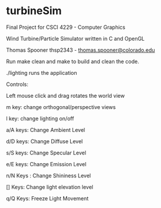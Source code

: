 turbineSim
==========

Final Project for CSCI 4229 - Computer Graphics

Wind Turbine/Particle Simulator written in C and OpenGL

Thomas Spooner
thsp2343 - thomas.spooner@colorado.edu

Run make clean and make to build and clean the code.

./lighting runs the application

Controls:

Left mouse click and drag rotates the world view

m key: change orthogonal/perspective views

l key: change lighting on/off

a/A keys: Change Ambient Level

d/D keys: Change Diffuse Level

s/S keys: Change Specular Level

e/E keys: Change Emission Level

n/N Keys : Change Shininess Level

[] Keys: Change light elevation level

q/Q Keys: Freeze Light Movement

